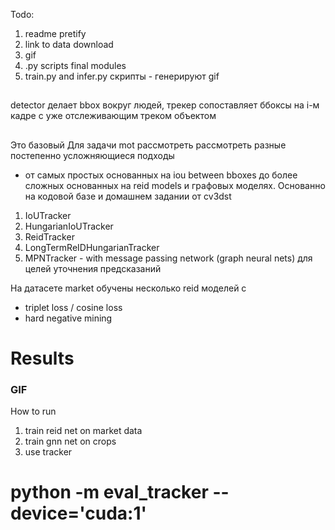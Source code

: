 Todo:
1. readme pretify
2. link to data download
3. gif
4. .py scripts final modules
5. train.py and infer.py скрипты - генерируют gif


## 
detector делает bbox  вокруг людей, трекер сопоставляет ббоксы на i-м кадре с уже отслеживающим треком объектом
## 
Это базовый 
Для задачи mot рассмотреть рассмотреть разные постепенно усложняющиеся подходы 
- от самых простых основанных на iou between bboxes до более сложных основанных на reid models и графовых моделях. 
Основанно на кодовой базе и домашнем задании от cv3dst

1) IoUTracker
2) HungarianIoUTracker
3) ReidTracker
4) LongTermReIDHungarianTracker
5) MPNTracker - with message passing network (graph neural nets) для целей уточнения предсказаний

На датасете market обучены несколько reid моделей с
- triplet loss / cosine loss
- hard negative mining

# Results 
### GIF


How to run
1. train reid net on market data
2. train gnn net on crops
3. use tracker

#  python -m eval_tracker --device='cuda:1' 

